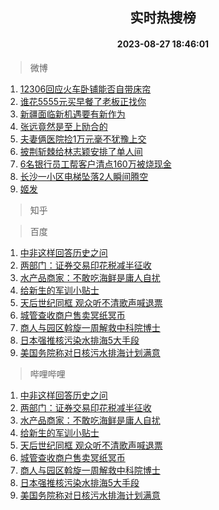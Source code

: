 <div align="center"><h2>实时热搜榜</h2><h4>2023-08-27 18:46:01</h4></div>

> 微博  

1. [12306回应火车卧铺能否自带床帘](https://s.weibo.com/weibo?q=%2312306%E5%9B%9E%E5%BA%94%E7%81%AB%E8%BD%A6%E5%8D%A7%E9%93%BA%E8%83%BD%E5%90%A6%E8%87%AA%E5%B8%A6%E5%BA%8A%E5%B8%98%23&t=31&band_rank=1&Refer=top)<br />
2. [谁花5555元买早餐了老板正找你](https://s.weibo.com/weibo?q=%23%E8%B0%81%E8%8A%B15555%E5%85%83%E4%B9%B0%E6%97%A9%E9%A4%90%E4%BA%86%E8%80%81%E6%9D%BF%E6%AD%A3%E6%89%BE%E4%BD%A0%23&t=31&band_rank=2&Refer=top)<br />
3. [新疆面临新机遇要有新作为](https://s.weibo.com/weibo?q=%23%E6%96%B0%E7%96%86%E9%9D%A2%E4%B8%B4%E6%96%B0%E6%9C%BA%E9%81%87%E8%A6%81%E6%9C%89%E6%96%B0%E4%BD%9C%E4%B8%BA%23&t=31&band_rank=3&Refer=top)<br />
4. [张远竟然是至上励合的](https://s.weibo.com/weibo?q=%23%E5%BC%A0%E8%BF%9C%E7%AB%9F%E7%84%B6%E6%98%AF%E8%87%B3%E4%B8%8A%E5%8A%B1%E5%90%88%E7%9A%84%23&t=31&band_rank=4&Refer=top)<br />
5. [夫妻俩医院捡1万元毫不犹豫上交](https://s.weibo.com/weibo?q=%23%E5%A4%AB%E5%A6%BB%E4%BF%A9%E5%8C%BB%E9%99%A2%E6%8D%A11%E4%B8%87%E5%85%83%E6%AF%AB%E4%B8%8D%E7%8A%B9%E8%B1%AB%E4%B8%8A%E4%BA%A4%23&t=31&band_rank=5&Refer=top)<br />
6. [披荆斩棘给林志颖安排了单人间](https://s.weibo.com/weibo?q=%23%E6%8A%AB%E8%8D%86%E6%96%A9%E6%A3%98%E7%BB%99%E6%9E%97%E5%BF%97%E9%A2%96%E5%AE%89%E6%8E%92%E4%BA%86%E5%8D%95%E4%BA%BA%E9%97%B4%23&t=31&band_rank=6&Refer=top)<br />
7. [6名银行员工帮客户清点160万被烧现金](https://s.weibo.com/weibo?q=%236%E5%90%8D%E9%93%B6%E8%A1%8C%E5%91%98%E5%B7%A5%E5%B8%AE%E5%AE%A2%E6%88%B7%E6%B8%85%E7%82%B9160%E4%B8%87%E8%A2%AB%E7%83%A7%E7%8E%B0%E9%87%91%23&t=31&band_rank=7&Refer=top)<br />
8. [长沙一小区电梯坠落2人瞬间腾空](https://s.weibo.com/weibo?q=%23%E9%95%BF%E6%B2%99%E4%B8%80%E5%B0%8F%E5%8C%BA%E7%94%B5%E6%A2%AF%E5%9D%A0%E8%90%BD2%E4%BA%BA%E7%9E%AC%E9%97%B4%E8%85%BE%E7%A9%BA%23&t=31&band_rank=8&Refer=top)<br />
9. [姬发](https://s.weibo.com/weibo?q=%E5%A7%AC%E5%8F%91&t=31&band_rank=9&Refer=top)<br />

> 知乎  


> 百度  

1. [中非这样回答历史之问](https://www.baidu.com/s?wd=%E4%B8%AD%E9%9D%9E%E8%BF%99%E6%A0%B7%E5%9B%9E%E7%AD%94%E5%8E%86%E5%8F%B2%E4%B9%8B%E9%97%AE&sa=fyb_news&rsv_dl=fyb_news)<br />
2. [两部门：证券交易印花税减半征收](https://www.baidu.com/s?wd=%E4%B8%A4%E9%83%A8%E9%97%A8%EF%BC%9A%E8%AF%81%E5%88%B8%E4%BA%A4%E6%98%93%E5%8D%B0%E8%8A%B1%E7%A8%8E%E5%87%8F%E5%8D%8A%E5%BE%81%E6%94%B6&sa=fyb_news&rsv_dl=fyb_news)<br />
3. [水产品商家：不敢吃海鲜是庸人自扰](https://www.baidu.com/s?wd=%E6%B0%B4%E4%BA%A7%E5%93%81%E5%95%86%E5%AE%B6%EF%BC%9A%E4%B8%8D%E6%95%A2%E5%90%83%E6%B5%B7%E9%B2%9C%E6%98%AF%E5%BA%B8%E4%BA%BA%E8%87%AA%E6%89%B0&sa=fyb_news&rsv_dl=fyb_news)<br />
4. [给新生的军训小贴士](https://www.baidu.com/s?wd=%E7%BB%99%E6%96%B0%E7%94%9F%E7%9A%84%E5%86%9B%E8%AE%AD%E5%B0%8F%E8%B4%B4%E5%A3%AB&sa=fyb_news&rsv_dl=fyb_news)<br />
5. [天后世纪同框 观众听不清歌声喊退票](https://www.baidu.com/s?wd=%E5%A4%A9%E5%90%8E%E4%B8%96%E7%BA%AA%E5%90%8C%E6%A1%86+%E8%A7%82%E4%BC%97%E5%90%AC%E4%B8%8D%E6%B8%85%E6%AD%8C%E5%A3%B0%E5%96%8A%E9%80%80%E7%A5%A8&sa=fyb_news&rsv_dl=fyb_news)<br />
6. [城管查收商户售卖冥纸冥币](https://www.baidu.com/s?wd=%E5%9F%8E%E7%AE%A1%E6%9F%A5%E6%94%B6%E5%95%86%E6%88%B7%E5%94%AE%E5%8D%96%E5%86%A5%E7%BA%B8%E5%86%A5%E5%B8%81&sa=fyb_news&rsv_dl=fyb_news)<br />
7. [商人与园区斡旋一周解救中科院博士](https://www.baidu.com/s?wd=%E5%95%86%E4%BA%BA%E4%B8%8E%E5%9B%AD%E5%8C%BA%E6%96%A1%E6%97%8B%E4%B8%80%E5%91%A8%E8%A7%A3%E6%95%91%E4%B8%AD%E7%A7%91%E9%99%A2%E5%8D%9A%E5%A3%AB&sa=fyb_news&rsv_dl=fyb_news)<br />
8. [日本强推核污染水排海5大手段](https://www.baidu.com/s?wd=%E6%97%A5%E6%9C%AC%E5%BC%BA%E6%8E%A8%E6%A0%B8%E6%B1%A1%E6%9F%93%E6%B0%B4%E6%8E%92%E6%B5%B75%E5%A4%A7%E6%89%8B%E6%AE%B5&sa=fyb_news&rsv_dl=fyb_news)<br />
9. [美国务院称对日核污水排海计划满意](https://www.baidu.com/s?wd=%E7%BE%8E%E5%9B%BD%E5%8A%A1%E9%99%A2%E7%A7%B0%E5%AF%B9%E6%97%A5%E6%A0%B8%E6%B1%A1%E6%B0%B4%E6%8E%92%E6%B5%B7%E8%AE%A1%E5%88%92%E6%BB%A1%E6%84%8F&sa=fyb_news&rsv_dl=fyb_news)<br />

> 哔哩哔哩  

1. [中非这样回答历史之问](https://www.baidu.com/s?wd=%E4%B8%AD%E9%9D%9E%E8%BF%99%E6%A0%B7%E5%9B%9E%E7%AD%94%E5%8E%86%E5%8F%B2%E4%B9%8B%E9%97%AE&sa=fyb_news&rsv_dl=fyb_news)<br />
2. [两部门：证券交易印花税减半征收](https://www.baidu.com/s?wd=%E4%B8%A4%E9%83%A8%E9%97%A8%EF%BC%9A%E8%AF%81%E5%88%B8%E4%BA%A4%E6%98%93%E5%8D%B0%E8%8A%B1%E7%A8%8E%E5%87%8F%E5%8D%8A%E5%BE%81%E6%94%B6&sa=fyb_news&rsv_dl=fyb_news)<br />
3. [水产品商家：不敢吃海鲜是庸人自扰](https://www.baidu.com/s?wd=%E6%B0%B4%E4%BA%A7%E5%93%81%E5%95%86%E5%AE%B6%EF%BC%9A%E4%B8%8D%E6%95%A2%E5%90%83%E6%B5%B7%E9%B2%9C%E6%98%AF%E5%BA%B8%E4%BA%BA%E8%87%AA%E6%89%B0&sa=fyb_news&rsv_dl=fyb_news)<br />
4. [给新生的军训小贴士](https://www.baidu.com/s?wd=%E7%BB%99%E6%96%B0%E7%94%9F%E7%9A%84%E5%86%9B%E8%AE%AD%E5%B0%8F%E8%B4%B4%E5%A3%AB&sa=fyb_news&rsv_dl=fyb_news)<br />
5. [天后世纪同框 观众听不清歌声喊退票](https://www.baidu.com/s?wd=%E5%A4%A9%E5%90%8E%E4%B8%96%E7%BA%AA%E5%90%8C%E6%A1%86+%E8%A7%82%E4%BC%97%E5%90%AC%E4%B8%8D%E6%B8%85%E6%AD%8C%E5%A3%B0%E5%96%8A%E9%80%80%E7%A5%A8&sa=fyb_news&rsv_dl=fyb_news)<br />
6. [城管查收商户售卖冥纸冥币](https://www.baidu.com/s?wd=%E5%9F%8E%E7%AE%A1%E6%9F%A5%E6%94%B6%E5%95%86%E6%88%B7%E5%94%AE%E5%8D%96%E5%86%A5%E7%BA%B8%E5%86%A5%E5%B8%81&sa=fyb_news&rsv_dl=fyb_news)<br />
7. [商人与园区斡旋一周解救中科院博士](https://www.baidu.com/s?wd=%E5%95%86%E4%BA%BA%E4%B8%8E%E5%9B%AD%E5%8C%BA%E6%96%A1%E6%97%8B%E4%B8%80%E5%91%A8%E8%A7%A3%E6%95%91%E4%B8%AD%E7%A7%91%E9%99%A2%E5%8D%9A%E5%A3%AB&sa=fyb_news&rsv_dl=fyb_news)<br />
8. [日本强推核污染水排海5大手段](https://www.baidu.com/s?wd=%E6%97%A5%E6%9C%AC%E5%BC%BA%E6%8E%A8%E6%A0%B8%E6%B1%A1%E6%9F%93%E6%B0%B4%E6%8E%92%E6%B5%B75%E5%A4%A7%E6%89%8B%E6%AE%B5&sa=fyb_news&rsv_dl=fyb_news)<br />
9. [美国务院称对日核污水排海计划满意](https://www.baidu.com/s?wd=%E7%BE%8E%E5%9B%BD%E5%8A%A1%E9%99%A2%E7%A7%B0%E5%AF%B9%E6%97%A5%E6%A0%B8%E6%B1%A1%E6%B0%B4%E6%8E%92%E6%B5%B7%E8%AE%A1%E5%88%92%E6%BB%A1%E6%84%8F&sa=fyb_news&rsv_dl=fyb_news)<br />
